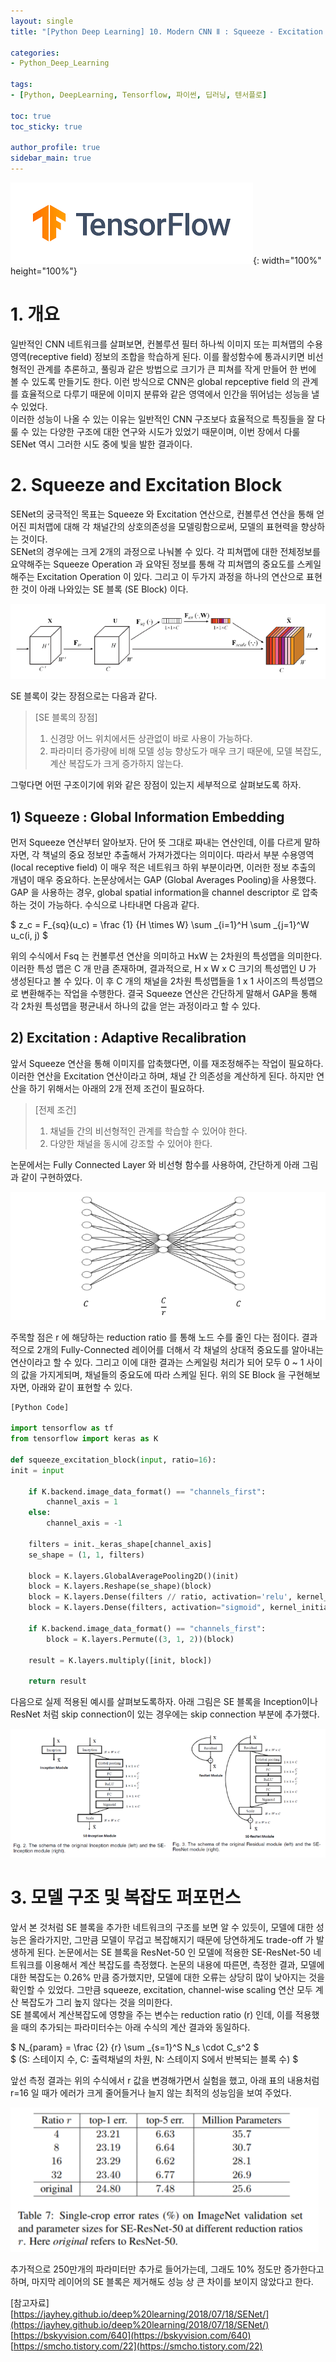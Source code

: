 ```yaml
---
layout: single
title: "[Python Deep Learning] 10. Modern CNN Ⅱ : Squeeze - Excitation Network"

categories:
- Python_Deep_Learning

tags:
- [Python, DeepLearning, Tensorflow, 파이썬, 딥러닝, 텐서플로]

toc: true
toc_sticky: true

author_profile: true
sidebar_main: true
---
```


![python_deep_learning](/assets/images/blog_template/tensorflow.jpg){: width="100%" height="100%"}

# 1. 개요
일반적인 CNN 네트워크를 살펴보면, 컨볼루션 필터 하나씩 이미지 또는 피쳐맵의 수용영역(receptive field) 정보의 조합을 학습하게 된다. 이를 활성함수에 통과시키면 비선형적인 관계를 추론하고, 풀링과 같은 방법으로 크기가 큰 피쳐를 작게 만들어 한 번에 볼 수 있도록 만들기도 한다. 이런 방식으로 CNN은 global repceptive field 의 관계를 효율적으로 다루기 때문에 이미지 분류와 같은 영역에서 인간을 뛰어넘는 성능을 낼 수 있었다.<br>
이러한 성능이 나올 수 있는 이유는 일반적인 CNN 구조보다 효율적으로 특징들을 잘 다룰 수 있는 다양한 구조에 대한 연구와 시도가 있었기 때문이며, 이번 장에서 다룰 SENet 역시 그러한 시도 중에 빛을 발한 결과이다.<br>

# 2. Squeeze and Excitation Block
SENet의 궁극적인 목표는 Squeeze 와 Excitation 연산으로, 컨볼루션 연산을 통해 얻어진 피처맵에 대해 각 채널간의 상호의존성을  모델링함으로써, 모델의 표현력을 향상하는 것이다.<br>
SENet의 경우에는 크게 2개의 과정으로 나눠볼 수 있다. 각 피쳐맵에 대한 전체정보를 요약해주는 Squeeze Operation 과 요약된 정보를 통해 각 피쳐맵의 중요도를 스케일해주는 Excitation Operation 이 있다. 그리고 이 두가지 과정을 하나의 연산으로 표현한 것이 아래 나와있는 SE 블록 (SE Block) 이다.<br>

![Squeeze and Excitation Block](/images/2021-08-18-python_deep_learning-chapter10-modern_cnn_2/1_senet.jpg)

SE 블록이 갖는 장점으로는 다음과 같다.<br>

> [SE 블록의 장점]
> 1. 신경망 어느 위치에서든 상관없이 바로 사용이 가능하다.
> 2. 파라미터 증가량에 비해 모델 성능 향상도가 매우 크기 때문에, 모델 복잡도, 계산 복잡도가 크게 증가하지 않는다.
   
그렇다면 어떤 구조이기에 위와 같은 장점이 있는지 세부적으로 살펴보도록 하자.<br>

## 1) Squeeze : Global Information Embedding
먼저 Squeeze 연산부터 알아보자. 단어 뜻 그대로 짜내는 연산인데, 이를 다르게 말하자면, 각 책널의 중요 정보만 추출해서 가져가겠다는 의미이다. 따라서 부분 수용영역 (local receptive field) 이 매우 적은 네트워크 하위 부분이라면, 이러한 정보 추출의 개념이 매우 중요하다.
논문상에서는 GAP (Global Averages Pooling)을 사용했다. GAP 을 사용하는 경우, global spatial information을 channel descriptor 로 압축하는 것이 가능하다.  수식으로 나타내면 다음과 같다.<br>

$ z_c = F_{sq}(u_c) = \frac {1} {H \times W} \sum _{i=1}^H \sum _{j=1}^W u_c(i, j) $<br>

위의 수식에서 Fsq 는 컨볼루션 연산을 의미하고 HxW 는 2차원의 특성맵을 의미한다. 이러한 특성 맵은 C 개 만큼 존재하며, 결과적으로, H x W x C 크기의 특성맵인 U 가 생성된다고 볼 수 있다. 이 후 C 개의 채널을 2차원 특성맵들을 1 x 1 사이즈의 특성맵으로 변환해주는 작업을 수행한다. 결국 Squeeze 연산은 간단하게 말해서 GAP을 통해 각 2차원 특성맵을 평균내서 하나의 값을 얻는 과정이라고 할 수 있다.<br>

## 2) Excitation : Adaptive Recalibration
앞서 Squeeze 연산을 통해 이미지를 압축했다면, 이를 재조정해주는 작업이 필요하다.  이러한 연산을 Excitation 연산이라고 하며, 채널 간 의존성을 계산하게 된다. 하지만 연산을 하기 위해서는 아래의 2개 전제 조건이 필요하다.<br>

> [전제 조건]
> 1. 채널들 간의 비선형적인 관계를 학습할 수 있어야 한다.
> 2. 다양한 채널을 동시에 강조할 수 있어야 한다.

논문에서는 Fully Connected Layer 와 비선형 함수를 사용하여, 간단하게 아래 그림과 같이 구현하였다.<br>

![Excitation Layer](/images/2021-08-18-python_deep_learning-chapter10-modern_cnn_2/2_excitation.jpg)

주목할 점은 r 에 해당하는 reduction ratio 를 통해 노드 수를 줄인 다는 점이다. 결과적으로 2개의 Fully-Connected 레이어를 더해서 각 채널의 상대적 중요도를 알아내는 연산이라고 할 수 있다. 그리고 이에 대한 결과는 스케일링 처리가 되어 모두 0 ~ 1 사이의 값을 가지게되며, 채널들의 중요도에 따라 스케일 된다. 위의 SE Block 을 구현해보자면, 아래와 같이 표현할 수 있다.<br>

```python
[Python Code]

import tensorflow as tf
from tensorflow import keras as K

def squeeze_excitation_block(input, ratio=16):
init = input

    if K.backend.image_data_format() == "channels_first":
        channel_axis = 1
    else:
        channel_axis = -1

    filters = init._keras_shape[channel_axis]
    se_shape = (1, 1, filters)

    block = K.layers.GlobalAveragePooling2D()(init)
    block = K.layers.Reshape(se_shape)(block)
    block = K.layers.Dense(filters // ratio, activation='relu', kernel_initializer='he_normal', use_bias=False)(block)
    block = K.layers.Dense(filters, activation="sigmoid", kernel_initializer="he_normal", use_bias=False)(block)

    if K.backend.image_data_format() == "channels_first":
        block = K.layers.Permute((3, 1, 2))(block)

    result = K.layers.multiply([init, block])

    return result
```

다음으로 실제 적용된 예시를 살펴보도록하자. 아래 그림은 SE 블록을 Inception이나 ResNet 처럼 skip connection이 있는 경우에는 skip connection 부분에 추가했다.<br>

![SE Block](/images/2021-08-18-python_deep_learning-chapter10-modern_cnn_2/3_se_block.jpg)

# 3. 모델 구조 및 복잡도 퍼포먼스
앞서 본 것처럼 SE 블록을 추가한 네트워크의 구조를 보면 알 수 있듯이, 모델에 대한 성능은 올라가지만, 그만큼 모델이 무겁고 복잡해지기 때문에 당연하게도 trade-off 가 발생하게 된다. 논문에서는 SE 블록을 ResNet-50 인 모델에 적용한 SE-ResNet-50 네트워크를 이용해서 계산 복잡도를 측정했다. 논문의 내용에 따른면, 측정한 결과, 모델에 대한 복잡도는 0.26% 만큼 증가했지만, 모델에 대한 오류는 상당히 많이 낮아지는 것을 확인할 수 있었다. 그만큼 squeeze, excitation, channel-wise scaling 연산 모두 계산 복잡도가 그리 높지 않다는 것을 의미한다.<br>
SE 블록에서 계산복잡도에 영향을 주는 변수는 reduction ratio (r) 인데, 이를 적용했을 때의 추가되는 파라미터수는 아래 수식의 계산 결과와 동일하다.<br>

$ N_{param} = \frac {2} {r} \sum _{s=1}^S N_s \cdot C_s^2 $<br>
$ (S: 스테이지 수, C: 출력채널의 차원, N: 스테이지 S에서 반복되는 블록 수) $<br>

앞선 측정 결과는 위의 수식에서 r 값을 변경해가면서 실험을 했고, 아래 표의 내용처럼 r=16 일 때가 에러가 크게 줄어들거나 늘지 않는 최적의 성능임을 보여 주었다.<br>

![Model Performance](/images/2021-08-18-python_deep_learning-chapter10-modern_cnn_2/4_performance.jpg)

추가적으로 250만개의 파라미터만 추가로 들어가는데, 그래도 10% 정도만 증가한다고 하며, 마지막 레이어의 SE 블록은 제거해도 성능 상 큰 차이를 보이지 않았다고 한다.<br>

[참고자료]<br>
[https://jayhey.github.io/deep%20learning/2018/07/18/SENet/](https://jayhey.github.io/deep%20learning/2018/07/18/SENet/)
[https://bskyvision.com/640](https://bskyvision.com/640)
[https://smcho.tistory.com/22](https://smcho.tistory.com/22)